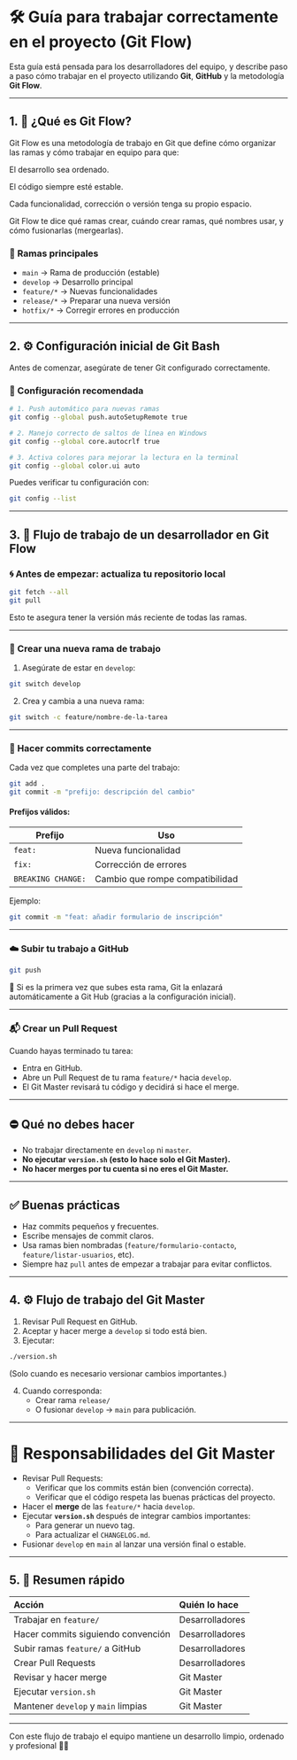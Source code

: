 # 🛠️ Guía para trabajar correctamente en el proyecto (Git Flow)

Esta guía está pensada para los desarrolladores del equipo, y describe paso a paso cómo trabajar en el proyecto utilizando **Git**, **GitHub** y la metodología **Git Flow**.

---

## 1. 🧠 ¿Qué es Git Flow?

Git Flow es una metodología de trabajo en Git que define cómo organizar las ramas y cómo trabajar en equipo para que:

El desarrollo sea ordenado.

El código siempre esté estable.

Cada funcionalidad, corrección o versión tenga su propio espacio.

Git Flow te dice qué ramas crear, cuándo crear ramas, qué nombres usar, y cómo fusionarlas (mergearlas).

### 🔀 Ramas principales

- `main` → Rama de producción (estable)
- `develop` → Desarrollo principal
- `feature/*` → Nuevas funcionalidades
- `release/*` → Preparar una nueva versión
- `hotfix/*` → Corregir errores en producción

---

## 2. ⚙️ Configuración inicial de Git Bash

Antes de comenzar, asegúrate de tener Git configurado correctamente.

### 📌 Configuración recomendada

```bash
# 1. Push automático para nuevas ramas
git config --global push.autoSetupRemote true

# 2. Manejo correcto de saltos de línea en Windows
git config --global core.autocrlf true

# 3. Activa colores para mejorar la lectura en la terminal
git config --global color.ui auto
```

Puedes verificar tu configuración con:

```bash
git config --list
```

---

## 3. 🚀 Flujo de trabajo de un desarrollador en Git Flow

### 🌀 Antes de empezar: actualiza tu repositorio local

```bash
git fetch --all
git pull
```

Esto te asegura tener la versión más reciente de todas las ramas.

---

### 🌱 Crear una nueva rama de trabajo

1. Asegúrate de estar en `develop`:
```bash
git switch develop
```

2. Crea y cambia a una nueva rama:
```bash
git switch -c feature/nombre-de-la-tarea
```

---

### 💾 Hacer commits correctamente

Cada vez que completes una parte del trabajo:

```bash
git add .
git commit -m "prefijo: descripción del cambio"
```

#### Prefijos válidos:

| Prefijo | Uso |
|--------|-----|
| `feat:` | Nueva funcionalidad |
| `fix:`  | Corrección de errores |
| `BREAKING CHANGE:` | Cambio que rompe compatibilidad |

Ejemplo:
```bash
git commit -m "feat: añadir formulario de inscripción"
```

---

### ☁️ Subir tu trabajo a GitHub

```bash
git push
```

🔄 Si es la primera vez que subes esta rama, Git la enlazará automáticamente a Git Hub (gracias a la configuración inicial).

---

### 📬 Crear un Pull Request

Cuando hayas terminado tu tarea:

- Entra en GitHub.
- Abre un Pull Request de tu rama `feature/*` hacia `develop`.
- El Git Master revisará tu código y decidirá si hace el merge.

---

## ⛔ Qué **no debes hacer**

- No trabajar directamente en `develop` ni `master`.
- **No ejecutar `version.sh` (esto lo hace solo el Git Master).**
- **No hacer merges por tu cuenta si no eres el Git Master.**

---

## ✅ Buenas prácticas

- Haz commits pequeños y frecuentes.
- Escribe mensajes de commit claros.
- Usa ramas bien nombradas (`feature/formulario-contacto`, `feature/listar-usuarios`, etc).
- Siempre haz `pull` antes de empezar a trabajar para evitar conflictos.

---

## 4. ⚙️ Flujo de trabajo del Git Master

1. Revisar Pull Request en GitHub.
2. Aceptar y hacer merge a `develop` si todo está bien.
3. Ejecutar:

```bash
./version.sh
```

(Solo cuando es necesario versionar cambios importantes.)

4. Cuando corresponda:
    - Crear rama `release/`
    - O fusionar `develop` → `main` para publicación.

---

# 👑 Responsabilidades del Git Master

- Revisar Pull Requests:
  - Verificar que los commits están bien (convención correcta).
  - Verificar que el código respeta las buenas prácticas del proyecto.
- Hacer el **merge** de las `feature/*` hacia `develop`.
- Ejecutar **`version.sh`** después de integrar cambios importantes:
  - Para generar un nuevo tag.
  - Para actualizar el `CHANGELOG.md`.
- Fusionar `develop` en `main` al lanzar una versión final o estable.

---

## 5. 📝 Resumen rápido

| Acción                              | Quién lo hace          |
|:------------------------------------|:-----------------------|
| Trabajar en `feature/`              | Desarrolladores        |
| Hacer commits siguiendo convención  | Desarrolladores        |
| Subir ramas `feature/` a GitHub     | Desarrolladores        |
| Crear Pull Requests                 | Desarrolladores        |
| Revisar y hacer merge               | Git Master             |
| Ejecutar `version.sh`               | Git Master             |
| Mantener `develop` y `main` limpias | Git Master             |

---

Con este flujo de trabajo el equipo mantiene un desarrollo limpio, ordenado y profesional 💼🚀
